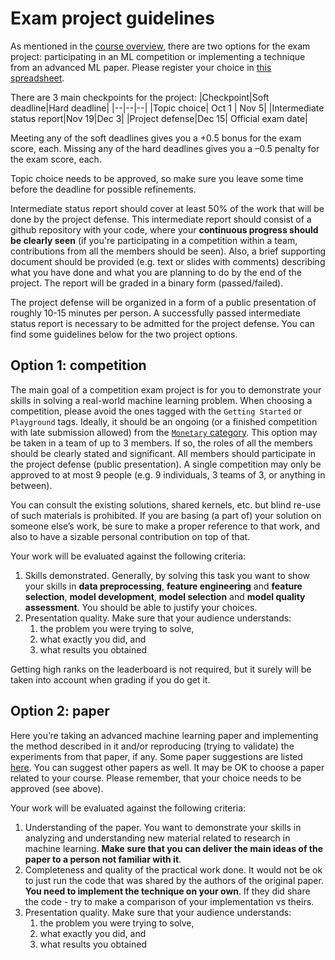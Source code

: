 # Exam project guidelines

As mentioned in the [course overview](https://github.com/HSE-LAMBDA/MLDM-2021/blob/main/01-intro/MLDM-2021-course-overview.pdf), there are two options for the exam project: participating in an ML competition or implementing a technique from an advanced ML paper. Please register your choice in [this spreadsheet](https://docs.google.com/spreadsheets/d/1BtsrwV6x5dtg7QWfA3KirGNlNojZndpSnXqgzInIIWc/edit?usp=sharing).

There are 3 main checkpoints for the project:
|Checkpoint|Soft deadline|Hard deadline|
|--|--|--|
|Topic choice| Oct 1 | Nov 5|
|Intermediate status report|Nov 19|Dec 3|
|Project defense|Dec 15| Official exam date|

Meeting any of the soft deadlines gives you a +0.5 bonus for the exam score, each. Missing any of the hard deadlines gives you a –0.5 penalty for the exam score, each.

Topic choice needs to be approved, so make sure you leave some time before the deadline for possible refinements.

Intermediate status report should cover at least 50% of the work that will be done by the project defense. This intermediate report should consist of a github repository with your code, where your **continuous progress should be clearly seen** (if you're participating in a competition within a team, contributions from all the members should be seen). Also, a brief supporting document should be provided (e.g. text or slides with comments) describing what you have done and what you are planning to do by the end of the project. The report will be graded in a binary form (passed/failed).

The project defense will be organized in a form of a public presentation of roughly 10-15 minutes per person. A successfully passed intermediate status report is necessary to be admitted for the project defense. You can find some guidelines below for the two project options.


## Option 1: competition

The main goal of a competition exam project is for you to demonstrate your skills in solving a real-world machine learning problem. When choosing a competition, please avoid the ones tagged with the `Getting Started` or `Playground` tags. Ideally, it should be an ongoing (or a finished competition with late submission allowed) from the [`Monetary` category](https://www.kaggle.com/competitions?prestigeFilter=money). This option may be taken in a team of up to 3 members. If so, the roles of all the members should be clearly stated and  significant. All members should participate in the project defense (public presentation). A single competition may only be approved to at most 9 people (e.g. 9 individuals, 3 teams of 3, or anything in between).

You can consult the existing solutions, shared kernels, etc. but blind re-use of such materials is prohibited. If you are basing (a part of) your solution on someone else’s work, be sure to make a proper reference to that work, and also to have a sizable personal contribution on top of that.

Your work will be evaluated against the following criteria:

1. Skills demonstrated. Generally, by solving this task you want to show your skills in **data preprocessing**, **feature engineering** and **feature selection**, **model development**, **model selection** and **model quality assessment**. You should be able to justify your choices.
1. Presentation quality. Make sure that your audience understands:
    1. the problem you were trying to solve,
    1. what exactly you did, and
    1. what results you obtained

Getting high ranks on the leaderboard is not required, but it surely will be taken into account when grading if you do get it.


## Option 2: paper

Here you’re taking an advanced machine learning paper and implementing the method described in it and/or reproducing (trying to validate) the experiments from that paper, if any. Some paper suggestions are listed [here](https://docs.google.com/spreadsheets/d/1BtsrwV6x5dtg7QWfA3KirGNlNojZndpSnXqgzInIIWc/edit#gid=0). You can suggest other papers as well. It may be OK to choose a paper related to your course. Please remember, that your choice needs to be approved (see above).

Your work will be evaluated against the following criteria:

1. Understanding of the paper. You want to demonstrate your skills in analyzing and understanding new material related to research in machine learning. **Make sure that you can deliver the main ideas of the paper to a person not familiar with it**.
1. Completeness and quality of the practical work done. It would not be ok to just run the code that was shared by the authors of the original paper. **You need to implement the technique on your own**. If they did share the code - try to make a comparison of your implementation vs theirs.
1. Presentation quality. Make sure that your audience understands:
    1. the problem you were trying to solve,
    1. what exactly you did, and 
    1. what results you obtained
